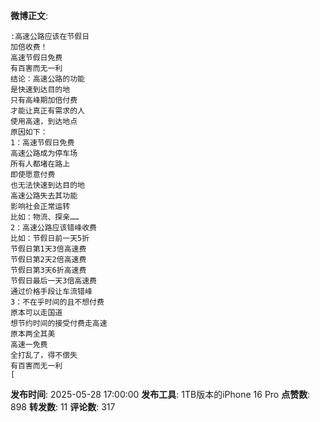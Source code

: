 **微博正文**: 
```
:高速公路应该在节假日
加倍收费！
高速节假日免费
有百害而无一利
结论：高速公路的功能
是快速到达目的地
只有高峰期加倍付费
才能让真正有需求的人
使用高速，到达地点
原因如下：
1：高速节假日免费
高速公路成为停车场
所有人都堵在路上
即使愿意付费
也无法快速到达目的地
高速公路失去其功能
影响社会正常运转
比如：物流、探亲……
2：高速公路应该错峰收费
比如：节假日前一天5折
节假日第1天3倍高速费
节假日第2天2倍高速费
节假日第3天6折高速费
节假日最后一天3倍高速费
通过价格手段让车流错峰
3：不在乎时间的且不想付费
原本可以走国道
想节约时间的接受付费走高速
原本两全其美
高速一免费
全打乱了，得不偿失
有百害而无一利
[
```
**发布时间**: 2025-05-28 17:00:00
**发布工具**: 1TB版本的iPhone 16 Pro
**点赞数**: 898
**转发数**: 11
**评论数**: 317
